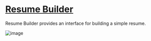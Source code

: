 # [Resume Builder](https://truepadawan.github.io/Resume-Builder/)
Resume Builder provides an interface for building a simple resume.

![image](https://user-images.githubusercontent.com/71678062/184558442-01ce7898-1fea-418b-a134-950d7182f854.png)
